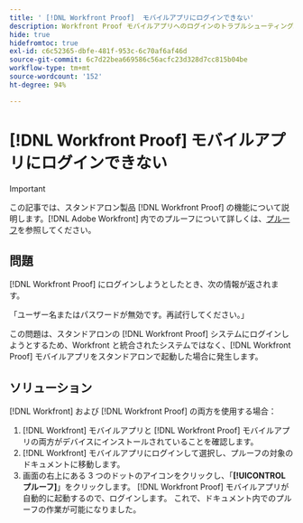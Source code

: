 ```yaml
---
title: ' [!DNL Workfront Proof]  モバイルアプリにログインできない'
description: Workfront Proof モバイルアプリへのログインのトラブルシューティング。
hide: true
hidefromtoc: true
exl-id: c6c52365-dbfe-481f-953c-6c70af6af46d
source-git-commit: 6c7d22bea669586c56acfc23d328d7cc815b04be
workflow-type: tm+mt
source-wordcount: '152'
ht-degree: 94%

---
```


# [!DNL Workfront Proof] モバイルアプリにログインできない

>[!IMPORTANT]
>
>この記事では、スタンドアロン製品 [!DNL Workfront Proof] の機能について説明します。[!DNL Adobe Workfront] 内でのプルーフについて詳しくは、[プルーフ](../../../review-and-approve-work/proofing/proofing.md)を参照してください。

## 問題

[!DNL Workfront Proof] にログインしようとしたとき、次の情報が返されます。

「ユーザー名またはパスワードが無効です。再試行してください。」

この問題は、スタンドアロンの [!DNL Workfront Proof] システムにログインしようとするため、Workfront と統合されたシステムではなく、[!DNL Workfront Proof] モバイルアプリをスタンドアロンで起動した場合に発生します。

## ソリューション

[!DNL Workfront] および [!DNL Workfront Proof] の両方を使用する場合：

1. [!DNL Workfront] モバイルアプリと [!DNL Workfront Proof] モバイルアプリの両方がデバイスにインストールされていることを確認します。
1. [!DNL Workfront] モバイルアプリにログインして選択し、プルーフの対象のドキュメントに移動します。
1. 画面の右上にある 3 つのドットのアイコンをクリックし、「**[!UICONTROL プルーフ]**」をクリックします。
[!DNL Workfront Proof] モバイルアプリが自動的に起動するので、ログインします。
これで、ドキュメント内でのプルーフの作業が可能になりました。
